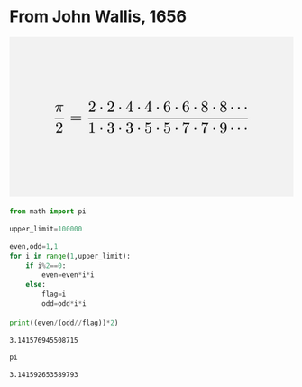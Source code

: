 
# From John Wallis, 1656

![alt text](q.jpeg)


```python
from math import pi
```


```python
upper_limit=100000
```


```python
even,odd=1,1
for i in range(1,upper_limit):
    if i%2==0:
        even=even*i*i
    else:
        flag=i
        odd=odd*i*i    
        
print((even/(odd//flag))*2)
```

    3.141576945508715
    


```python
pi
```




    3.141592653589793


